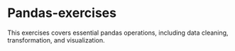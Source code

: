 # Pandas-exercises
This exercises covers essential pandas operations, including data cleaning, transformation, and visualization.
